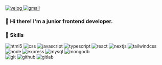 <div>
  <a href="https://velog.io/@kcjfgnl9205/posts" _blank title="블로그 보러가기">
    <img src="https://img.shields.io/badge/velog-%2321C393?style=flat&logo=Velog&labelColor=%23ffffff" alt="velog" />
  </a>
  <a href='mailto:kcjfgnl9205@gmail.com' _blank title="메일 보내기">
    <img src="https://img.shields.io/badge/kcjfgnl9205%40gmail.com-%23EA4335?style=flat&logo=gmail&labelColor=%23ffffff" alt="gmail" />
  </a>
</div>



### 👋 Hi there! I'm a junior frontend developer.



### 💪 Skills
<div>
  <img src="https://img.shields.io/badge/HTML5-%23E34F26?style=flat&logo=html5&labelColor=%23ffffff" alt="html5" />
  <img src="https://img.shields.io/badge/CSS-%231572B6?style=flat&logo=CSS3&labelColor=%231572B6" alt="css" />
  <img src="https://img.shields.io/badge/JavaScript-%23F7DF1E?style=flat&logo=javascript&labelColor=%23ffffff" alt="javascript" />
  <img src="https://img.shields.io/badge/TypeScript-%233178C6?style=flat&logo=TypeScript&labelColor=%23ffffff" alt="typescript" />
  <img src="https://img.shields.io/badge/React-%2361DAFB?style=flat&logo=React&labelColor=%23ffffff" alt="react" />
  <img src="https://img.shields.io/badge/NextJS-%23000000?style=flat&logo=nextdotjs&labelColor=%23000000" alt="nextjs" />
  <img src="https://img.shields.io/badge/TailwindCSS-%2306B6D4?style=flat&logo=tailwindcss&labelColor=%23ffffff" alt="tailwindcss" />
</div>
<div>
  <img src="https://img.shields.io/badge/NodeJS-%23339933?style=flat&logo=nodedotjs&labelColor=%23ffffff" alt="node" />
  <img src="https://img.shields.io/badge/express-%23000000?style=flat&logo=express&labelColor=%23000000" alt="express" />    
  <img src="https://img.shields.io/badge/MySQL-%234479A1?style=flat&logo=MySQL&labelColor=%23ffffff" alt="mysql" />
  <img src="https://img.shields.io/badge/mongodb-%2347A248?style=flat&logo=mongodb&labelColor=%23ffffff" alt="mongodb" />
</div>
<div>
  <img src="https://img.shields.io/badge/Git-%23F05032?style=flat&logo=git&labelColor=%23ffffff" alt="git" />
  <img src="https://img.shields.io/badge/GitHub-%23181717?style=flat&logo=github&labelColor=%23181717" alt="github" />
  <img src="https://img.shields.io/badge/GitLab-%23FC6D26?style=flat&logo=gitlab&labelColor=%23ffffff" alt="gitlab" />
</div>



<!--
**kcjfgnl9205/kcjfgnl9205** is a ✨ _special_ ✨ repository because its `README.md` (this file) appears on your GitHub profile.

Here are some ideas to get you started:

- 🔭 I’m currently working on ...
- 🌱 I’m currently learning ...
- 👯 I’m looking to collaborate on ...
- 🤔 I’m looking for help with ...
- 💬 Ask me about ...
- 📫 How to reach me: ...
- 😄 Pronouns: ...
- ⚡ Fun fact: ...
-->
